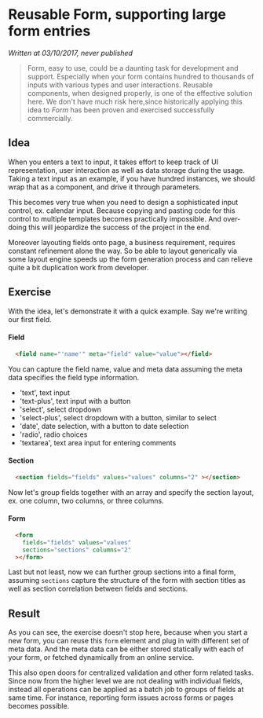 # Reusable Form, supporting large form entries 

_Written at 03/10/2017, never published_


> Form, easy to use, could be a daunting task for development and support. Especially when your form contains hundred to thousands of inputs with various types and user interactions. Reusable components, when designed properly, is one of the effective solution here. We don't have much risk here,since historically applying this idea to _Form_ has been proven and exercised successfully commercially.

## Idea

When you enters a text to input, it takes effort to keep track of UI representation, user interaction as well as data storage during the usage. Taking a text input as an example, if you have hundred instances, we should wrap that as a component, and drive it through parameters.

This becomes very true when you need to design a sophisticated input control, ex. calendar input. Because copying and pasting code for this control to multiple templates becomes practically impossible. And over-doing this will jeopardize the success of the project in the end.

Moreover layouting fields onto page, a business requirement, requires constant refinement alone the way. So be able to layout generically via some layout engine speeds up the form generation process and can relieve quite a bit duplication work from developer.

## Exercise

With the idea, let's demonstrate it with a quick example. Say we're writing our first field.

#### Field
```html
  <field name="'name'" meta="field" value="value"></field>
```

You can capture the field name, value and meta data assuming the meta data specifies the field type information.

- 'text', text input
- 'text-plus', text input with a button
- 'select', select dropdown
- 'select-plus', select dropdown with a button, similar to select
- 'date', date selection, with a  button to date selection
- 'radio', radio choices
- 'textarea', text area input for entering comments

#### Section

```html
  <section fields="fields" values="values" columns="2" ></section>
```

Now let's group fields together with an array and specify the section layout, ex. one column, two columns, or three columns.

#### Form

```html
  <form
    fields="fields" values="values" 
    sections="sections" columns="2"
  ></form>
```

Last but not least, now we can further group sections into a final form, assuming `sections` capture the structure of the form with section titles as well as section correlation between fields and sections.

## Result

As you can see, the exercise doesn't stop here, because when you start a new form, you can reuse this `form` element and plug in with different set of meta data. And the meta data can be either stored statically with each of your form, or fetched dynamically from an online service.

This also open doors for centralized validation and other form related tasks. Since now from the higher level we are not dealing with individual fields, instead all operations can be applied as a batch job to groups of fields at same time. For instance, reporting form issues across forms or pages becomes possible.

